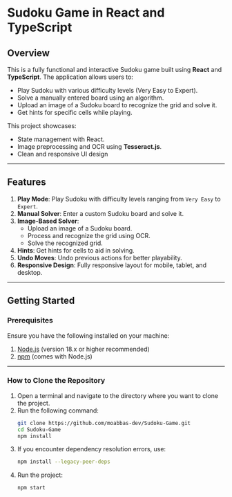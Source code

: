 # **Sudoku Game in React and TypeScript**

## **Overview**
This is a fully functional and interactive Sudoku game built using **React** and **TypeScript**. The application allows users to:
- Play Sudoku with various difficulty levels (Very Easy to Expert).
- Solve a manually entered board using an algorithm.
- Upload an image of a Sudoku board to recognize the grid and solve it.
- Get hints for specific cells while playing.

This project showcases:
- State management with React.
- Image preprocessing and OCR using **Tesseract.js**.
- Clean and responsive UI design

---

## **Features**
1. **Play Mode**: Play Sudoku with difficulty levels ranging from `Very Easy` to `Expert`.
2. **Manual Solver**: Enter a custom Sudoku board and solve it.
3. **Image-Based Solver**:
   - Upload an image of a Sudoku board.
   - Process and recognize the grid using OCR.
   - Solve the recognized grid.
4. **Hints**: Get hints for cells to aid in solving.
5. **Undo Moves**: Undo previous actions for better playability.
6. **Responsive Design**: Fully responsive layout for mobile, tablet, and desktop.

---

## **Getting Started**

### **Prerequisites**
Ensure you have the following installed on your machine:
1. [Node.js](https://nodejs.org/) (version 18.x or higher recommended)
2. [npm](https://www.npmjs.com/) (comes with Node.js)

---

### **How to Clone the Repository**
1. Open a terminal and navigate to the directory where you want to clone the project.
2. Run the following command:
   ```bash
   git clone https://github.com/moabbas-dev/Sudoku-Game.git
   cd Sudoku-Game
   npm install
3. If you encounter dependency resolution errors, use:
    ```bash
    npm install --legacy-peer-deps
4. Run the project:
    ```bash
    npm start
